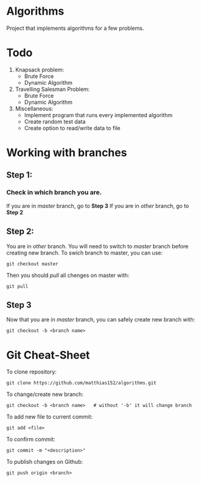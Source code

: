 # Algorithms
Project that implements algorithms for a few problems.

# Todo
1. Knapsack problem:
   - Brute Force
   - Dynamic Algorithm
2. Travelling Salesman Problem:
   - Brute Force
   - Dynamic Algorithm
3. Miscellaneous:
   - Implement program that runs every implemented algorithm
   - Create random test data
   - Create option to read/write data to file

# Working with branches
## Step 1:
### Check in which branch you are.
If you are in _master_ branch, go to **Step 3**
If you are in _other_ branch, go to **Step 2**
## Step 2:
You are in _other_ branch. You will need to switch to _master_ branch before creating new branch.
To swich branch to master, you can use:
```
git checkout master
```
Then you should _pull_ all chenges on master with:
```
git pull
```
## Step 3
Now that you are in _master_ branch, you can safely create new branch with:
```
git checkout -b <branch name>
```

# Git Cheat-Sheet
To clone repository:
```
git clone https://github.com/matthias152/algorithms.git
```

To change/create new branch:
```
git checkout -b <branch name>   # without '-b' it will change branch
```

To add new file to current commit:
```
git add <file>
```

To confirm commit:
```
git commit -m "<description>"
```

To publish changes on Github:
```
git push origin <branch>
```
